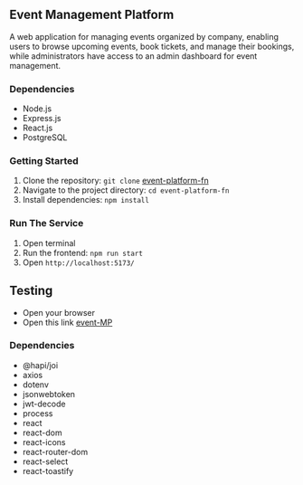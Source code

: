 ## Event Management Platform

A web application for managing events organized by company, enabling users to browse upcoming events, book tickets, and manage their bookings, while administrators have access to an admin dashboard for event management.

### Dependencies

- Node.js
- Express.js
- React.js
- PostgreSQL

### Getting Started

1. Clone the repository: `git clone` [event-platform-fn](https://github.com/AbdulKhaliq59/event-platform-fn)
2. Navigate to the project directory: `cd event-platform-fn`
3. Install dependencies: `npm install`

### Run The Service

1. Open terminal
1. Run the frontend: `npm run start`
3. Open `http://localhost:5173/`

## Testing

- Open your browser
- Open this link [event-MP](https://event-mp.netlify.app/)

### Dependencies

- @hapi/joi
- axios
- dotenv
- jsonwebtoken
- jwt-decode
- process
- react
- react-dom
- react-icons
- react-router-dom
- react-select
- react-toastify
